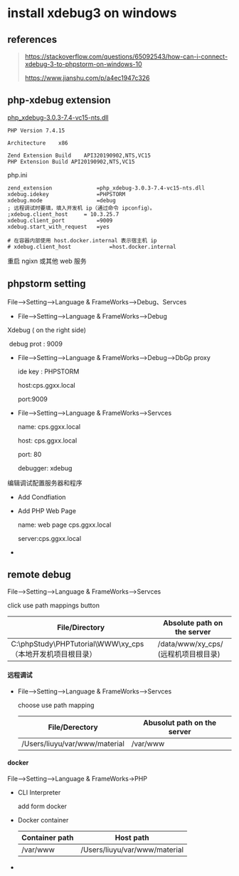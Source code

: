 # install xdebug3 on windows

## references

> https://stackoverflow.com/questions/65092543/how-can-i-connect-xdebug-3-to-phpstorm-on-windows-10
>
> https://www.jianshu.com/p/a4ec1947c326

## php-xdebug extension

[php_xdebug-3.0.3-7.4-vc15-nts.dll](https://xdebug.org/files/php_xdebug-3.0.3-7.4-vc15-nts.dll)

```
PHP Version 7.4.15

Architecture	x86

Zend Extension Build	API320190902,NTS,VC15
PHP Extension Build	API20190902,NTS,VC15
```

php.ini

```
zend_extension				=php_xdebug-3.0.3-7.4-vc15-nts.dll
xdebug.idekey				=PHPSTORM
xdebug.mode					=debug
; 远程调试时要填，填入开发机 ip（通过命令 ipconfig）。
;xdebug.client_host		= 10.3.25.7
xdebug.client_port			=9009
xdebug.start_with_request	=yes

# 在容器内部使用 host.docker.internal 表示宿主机 ip
# xdebug.client_host			=host.docker.internal
```

重启 ngixn 或其他 web 服务

## phpstorm setting

File-->Setting-->Language & FrameWorks-->Debug、Servces

- File-->Setting-->Language & FrameWorks-->Debug

Xdebug ( on the right side) 

  ​	debug prot : 9009 

- File-->Setting-->Language & FrameWorks-->Debug-->DbGp proxy

  ide key : PHPSTORM

  host:cps.ggxx.local

  port:9009

- File-->Setting-->Language & FrameWorks-->Servces

  name: cps.ggxx.local

  host: cps.ggxx.local

  port: 80

  debugger: xdebug

  

编辑调试配置服务器和程序

- Add Condfiation

- Add PHP Web Page

  name: web page cps.ggxx.local

  server:cps.ggxx.local

- 

## remote debug

File-->Setting-->Language & FrameWorks-->Servces

click use path mappings button

| File/Directory                                               | Absolute path on the server          |
| ------------------------------------------------------------ | ------------------------------------ |
| C:\phpStudy\PHPTutorial\WWW\xy_cps  （本地开发机项目根目录） | /data/www/xy_cps/ (远程机项目根目录) |
#### 远程调试

- File-->Setting-->Language & FrameWorks-->Servces

  choose use path mapping

  | File/Derectory                | Abusolut path on the server |
  | ----------------------------- | --------------------------- |
  | /Users/liuyu/var/www/material | /var/www                    |

  

#### docker

File-->Setting-->Language & FrameWorks->PHP

- CLI Interpreter

  add form docker

- Docker container

  | Container path | Host path                     |
  | -------------- | ----------------------------- |
  | /var/www       | /Users/liuyu/var/www/material |
- 


